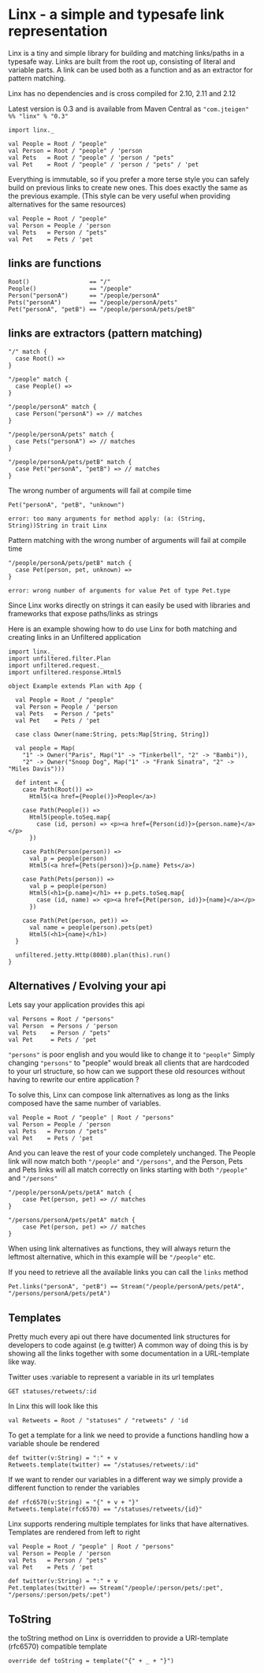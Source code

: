 # Linx - a simple and typesafe link representation

Linx is a tiny and simple library for building and matching links/paths in a typesafe way.
Links are built from the root up, consisting of literal and variable parts.
A link can be used both as a function and as an extractor for pattern matching.

Linx has no dependencies and is cross compiled for 2.10, 2.11 and 2.12

Latest version is 0.3 and is available from Maven Central as `"com.jteigen" %% "linx" % "0.3"`

	import linx._

	val People = Root / "people"
	val Person = Root / "people" / 'person
	val Pets   = Root / "people" / 'person / "pets"
	val Pet    = Root / "people" / 'person / "pets" / 'pet

Everything is immutable, so if you prefer a more terse style you can safely build on previous links to create new ones.
This does exactly the same as the previous example.
(This style can be very useful when providing alternatives for the same resources)

	val People = Root / "people"
	val Person = People / 'person
	val Pets   = Person / "pets"
	val Pet    = Pets / 'pet

## links are functions

	Root()                 == "/"
	People()               == "/people"
	Person("personA")      == "/people/personA"
	Pets("personA")        == "/people/personA/pets"
	Pet("personA", "petB") == "/people/personA/pets/petB"

## links are extractors (pattern matching)

	"/" match {
	  case Root() =>
	}

	"/people" match {
	  case People() =>
	}

	"/people/personA" match {
	  case Person("personA") => // matches
	}

	"/people/personA/pets" match {
	  case Pets("personA") => // matches
	}

	"/people/personA/pets/petB" match {
	  case Pet("personA", "petB") => // matches
	}

The wrong number of arguments will fail at compile time

	Pet("personA", "petB", "unknown")

	error: too many arguments for method apply: (a: (String, String))String in trait Linx

Pattern matching with the wrong number of arguments will fail at compile time

	"/people/personA/pets/petB" match {
      case Pet(person, pet, unknown) =>
	}

	error: wrong number of arguments for value Pet of type Pet.type

Since Linx works directly on strings it can easily be used with libraries and frameworks that expose paths/links as strings

Here is an example showing how to do use Linx for both matching and creating links in an Unfiltered application

    import linx._
    import unfiltered.filter.Plan
    import unfiltered.request._
    import unfiltered.response.Html5

    object Example extends Plan with App {

      val People = Root / "people"
      val Person = People / 'person
      val Pets   = Person / "pets"
      val Pet    = Pets / 'pet

      case class Owner(name:String, pets:Map[String, String])

      val people = Map(
        "1" -> Owner("Paris", Map("1" -> "Tinkerbell", "2" -> "Bambi")),
        "2" -> Owner("Snoop Dog", Map("1" -> "Frank Sinatra", "2" -> "Miles Davis")))

      def intent = {
        case Path(Root()) =>
          Html5(<a href={People()}>People</a>)

        case Path(People()) =>
          Html5(people.toSeq.map{
            case (id, person) => <p><a href={Person(id)}>{person.name}</a></p>
          })

        case Path(Person(person)) =>
          val p = people(person)
          Html5(<a href={Pets(person)}>{p.name} Pets</a>)

        case Path(Pets(person)) =>
          val p = people(person)
          Html5(<h1>{p.name}</h1> ++ p.pets.toSeq.map{
            case (id, name) => <p><a href={Pet(person, id)}>{name}</a></p>
          })

        case Path(Pet(person, pet)) =>
          val name = people(person).pets(pet)
          Html5(<h1>{name}</h1>)
      }

      unfiltered.jetty.Http(8080).plan(this).run()
    }


## Alternatives / Evolving your api
Lets say your application provides this api

	val Persons = Root / "persons"
	val Person  = Persons / 'person
	val Pets    = Person / "pets"
	val Pet     = Pets / 'pet

`"persons"` is poor english and you would like to change it to `"people"`
Simply changing `"persons"` to "people" would break all clients that are hardcoded to your url structure, so how can we support these old resources without having to rewrite our entire application ?

To solve this, Linx can compose link alternatives as long as the links composed have the same number of variables.

	val People = Root / "people" | Root / "persons"
	val Person = People / 'person
	val Pets   = Person / "pets"
	val Pet    = Pets / 'pet

And you can leave the rest of your code completely unchanged.
The People link will now match both `"/people"` and `"/persons"`,
and the Person, Pets and Pets links will all match correctly on links starting with both `"/people"` and `"/persons"`

	"/people/personA/pets/petA" match {
	    case Pet(person, pet) => // matches
	}

	"/persons/personA/pets/petA" match {
	    case Pet(person, pet) => // matches
	}

When using link alternatives as functions, they will always return the leftmost alternative, which in this example will be `"/people"` etc.

If you need to retrieve all the available links you can call the `links` method

	Pet.links("personA", "petB") == Stream("/people/personA/pets/petA", "/persons/personA/pets/petA")

## Templates
Pretty much every api out there have documented link structures for developers to code against (e.g twitter)
A common way of doing this is by showing all the links together with some documentation in a URL-template like way.

Twitter uses :variable to represent a variable in its url templates

	GET statuses/retweets/:id

In Linx this will look like this

	val Retweets = Root / "statuses" / "retweets" / 'id

To get a template for a link we need to provide a functions handling how a variable shoule be rendered

	def twitter(v:String) = ":" + v
    Retweets.template(twitter) == "/statuses/retweets/:id"

If we want to render our variables in a different way we simply provide a different function to render the variables

	def rfc6570(v:String) = "{" + v + "}"
    Retweets.template(rfc6570) == "/statuses/retweets/{id}"


Linx supports rendering multiple templates for links that have alternatives.
Templates are rendered from left to right

	val People = Root / "people" | Root / "persons"
    val Person = People / 'person
    val Pets   = Person / "pets"
    val Pet    = Pets / 'pet

    def twitter(v:String) = ":" + v
    Pet.templates(twitter) == Stream("/people/:person/pets/:pet", "/persons/:person/pets/:pet")

## ToString
the toString method on Linx is overridden to provide a URI-template (rfc6570) compatible template

	override def toString = template("{" + _ + "}")

